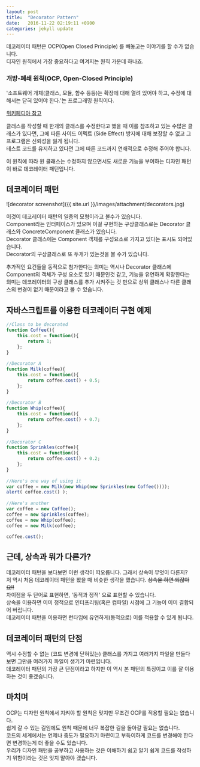 ```yaml
---
layout: post
title:  "Decorator Pattern"
date:   2016-11-22 02:19:11 +0900
categories: jekyll update
---
```


데코레이터 패턴은 OCP(Open Closed Principle) 를 빼놓고는 이야기를 할 수가 없습니다.  
디자인 원칙에서 가장 중요하다고 여겨지는 원칙 가운데 하나죠.

### 개방-폐쇄 원칙(OCP, Open-Closed Principle)
'소프트웨어 개체(클래스, 모듈, 함수 등등)는 확장에 대해 열려 있어야 하고, 수정에 대해서는 닫혀 있어야 한다.'는 프로그래밍 원칙이다.

[위키페디아 참고](https://ko.wikipedia.org/wiki/%EA%B0%9C%EB%B0%A9-%ED%8F%90%EC%87%84_%EC%9B%90%EC%B9%99)


클래스를 작성할 때 한개의 클래스를 수정한다고 했을 때 이를 참조하고 있는 수많은 클래스가 있다면,
그에 따른 사이드 이펙트 (Side Effect) 방지에 대해 보장할 수 없고 그 프로그램은 신뢰성을 잃게 됩니다.   
테스트 코드를 유지하고 있다면 그에 따른 코드까지 연쇄적으로 수정해 주어야 합니다.  
  
이 원칙에 따라 원 클래스는 수정하지 않으면서도 새로운 기능을 부여하는 디자인 패턴이 바로 데코레이터 패턴입니다.  


## 데코레이터 패턴

![decorator screenshot]({{ site.url }}/images/attachment/decorators.jpg)

이것이 데코레이터 패턴의 일종의 모형이라고 볼수가 있습니다.  
Component라는 인터페이스가 있으며 이걸 구현하는 구상클래스로는 Decorator 클래스와  ConcreteComponent 클래스가 있습니다.   
Decorator 클래스에는 Component 객체를 구성요소로 가지고 있다는 표시도 되어있습니다.   
Decorator의 구상클래스로 또 두개가 있는것을 볼 수가 있습니다.  

추가적인 요건들을 동적으로 첨가한다는 의미는 역시나 Decorator 클래스에 Component의 객체가 구성 요소로 있기 때문인것 같고, 
기능을 유연하게 확장한다는 의미는 데코레이터의 구상 클래스를 추가 시켜주는 것 만으로 상위 클래스나 다른 클래스의 변경이 없기 때문이라고 볼 수 있습니다.  


## 자바스크립트를 이용한 데코레이터 구현 예제

```javascript
//Class to be decorated
function Coffee(){
    this.cost = function(){
        return 1;
    };
}
 
//Decorator A
function Milk(coffee){
    this.cost = function(){
        return coffee.cost() + 0.5;
    };  
}
 
//Decorator B
function Whip(coffee){
    this.cost = function(){
        return coffee.cost() + 0.7;
    };
}
 
//Decorator C
function Sprinkles(coffee){
    this.cost = function(){
        return coffee.cost() + 0.2;
    };
}
 
//Here's one way of using it
var coffee = new Milk(new Whip(new Sprinkles(new Coffee())));
alert( coffee.cost() );
 
//Here's another
var coffee = new Coffee();
coffee = new Sprinkles(coffee);
coffee = new Whip(coffee);
coffee = new Milk(coffee);

coffee.cost();
```


## 근데, 상속과 뭐가 다른가?
데코레이터 패턴을 보다보면 이런 생각이 떠오릅니다. 그래서 상속이 무엇이 다른지?  
저 역시 처음 데코레이터 패턴을 봤을 때 비슷한 생각을 했습니다. ~~상속을 하면 되잖아요!!~~  
차이점을 두 단어로 표현하면, '동적과 정적' 으로 표현할 수 있습니다.  
상속을 이용하면 이미 정적으로 인터프리팅(혹은 컴파일) 시점에 그 기능이 이미 결합되어 버립니다.   
데코레이터 패턴을 이용하면 런타임에 유연하게(동적으로) 이를 적용할 수 있게 됩니다.    


## 데코레이터 패턴의 단점

역시 수정할 수 없는 (코드 변경에 닫혀있는) 클래스를 가지고 여러가지 파일을 만들다 보면 그만큼 여러가지 파일이 생기기 마련입니다.  
데코레이터 패턴의 가장 큰 단점이라고 하지만 이 역시 본 패턴의 특징이고 이를 잘 이용하는 것이 좋겠습니다.


## 마치며

OCP는 디자인 원칙에서 지켜야 할 원칙은 맞지만 무조건 OCP를 적용할 필요는 없습니다.  
쉽게 갈 수 있는 길임에도 원칙 때문에 너무 복잡한 길을 돌아갈 필요는 없습니다.  
코드의 세계에서는 언제나 중도가 필요하기 마련이고 부득이하게 코드를 변경해야 한다면 변경하는게 더 좋을 수도 있습니다.  
우리가 디자인 패턴을 공부하고 사용하는 것은 이해하기 쉽고 알기 쉽게 코드를 작성하기 위함이라는 것은 잊지 말아야 겠습니다.  